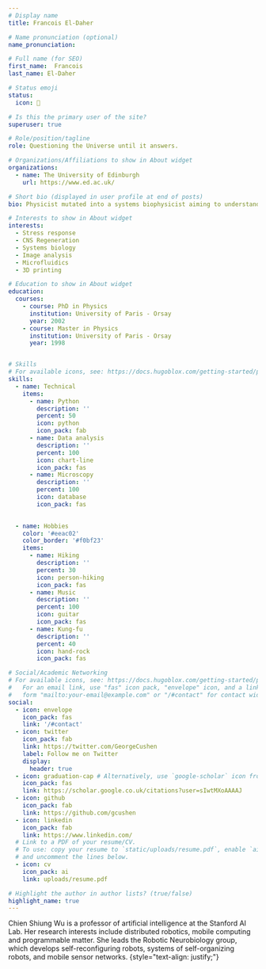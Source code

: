 ```yaml
---
# Display name
title: Francois El-Daher

# Name pronunciation (optional)
name_pronunciation:

# Full name (for SEO)
first_name:  Francois
last_name: El-Daher

# Status emoji
status:
  icon: 🤔

# Is this the primary user of the site?
superuser: true

# Role/position/tagline
role: Questioning the Universe until it answers.

# Organizations/Affiliations to show in About widget
organizations:
  - name: The University of Edinburgh
    url: https://www.ed.ac.uk/

# Short bio (displayed in user profile at end of posts)
bio: Physicist mutated into a systems biophysicist aiming to understand how biological systems respond and adapt to critical conditions such as stress and injuries.

# Interests to show in About widget
interests:
  - Stress response
  - CNS Regeneration
  - Systems biology
  - Image analysis
  - Microfluidics
  - 3D printing

# Education to show in About widget
education:
  courses:
    - course: PhD in Physics
      institution: University of Paris - Orsay
      year: 2002
    - course: Master in Physics
      institution: University of Paris - Orsay
      year: 1998


# Skills
# For available icons, see: https://docs.hugoblox.com/getting-started/page-builder/#icons
skills:
  - name: Technical
    items:
      - name: Python
        description: ''
        percent: 50
        icon: python
        icon_pack: fab
      - name: Data analysis
        description: ''
        percent: 100
        icon: chart-line
        icon_pack: fas
      - name: Microscopy
        description: ''
        percent: 100
        icon: database
        icon_pack: fas

        
  - name: Hobbies
    color: '#eeac02'
    color_border: '#f0bf23'
    items:
      - name: Hiking
        description: ''
        percent: 30
        icon: person-hiking
        icon_pack: fas
      - name: Music
        description: ''
        percent: 100
        icon: guitar
        icon_pack: fas
      - name: Kung-fu
        description: ''
        percent: 40
        icon: hand-rock
        icon_pack: fas

# Social/Academic Networking
# For available icons, see: https://docs.hugoblox.com/getting-started/page-builder/#icons
#   For an email link, use "fas" icon pack, "envelope" icon, and a link in the
#   form "mailto:your-email@example.com" or "/#contact" for contact widget.
social:
  - icon: envelope
    icon_pack: fas
    link: '/#contact'
  - icon: twitter
    icon_pack: fab
    link: https://twitter.com/GeorgeCushen
    label: Follow me on Twitter
    display:
      header: true
  - icon: graduation-cap # Alternatively, use `google-scholar` icon from `ai` icon pack
    icon_pack: fas
    link: https://scholar.google.co.uk/citations?user=sIwtMXoAAAAJ
  - icon: github
    icon_pack: fab
    link: https://github.com/gcushen
  - icon: linkedin
    icon_pack: fab
    link: https://www.linkedin.com/
  # Link to a PDF of your resume/CV.
  # To use: copy your resume to `static/uploads/resume.pdf`, enable `ai` icons in `params.yaml`,
  # and uncomment the lines below.
  - icon: cv
    icon_pack: ai
    link: uploads/resume.pdf

# Highlight the author in author lists? (true/false)
highlight_name: true
---
```


Chien Shiung Wu is a professor of artificial intelligence at the Stanford AI Lab. Her research interests include distributed robotics, mobile computing and programmable matter. She leads the Robotic Neurobiology group, which develops self-reconfiguring robots, systems of self-organizing robots, and mobile sensor networks.
{style="text-align: justify;"}
